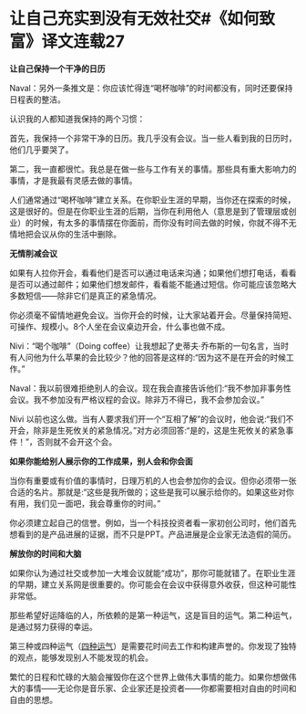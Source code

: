 # 让自己充实到没有无效社交#《如何致富》译文连载27

**让自己保持一个干净的日历**

Naval：另外一条推文是：你应该忙得连“喝杯咖啡”的时间都没有，同时还要保持日程表的整洁。

认识我的人都知道我保持的两个习惯：

首先，我保持一个非常干净的日历。我几乎没有会议。当一些人看到我的日历时，他们几乎要哭了。

第二，我一直都很忙。我总是在做一些与工作有关的事情。那些具有重大影响力的事情，才是我最有灵感去做的事情。

人们通常通过“喝杯咖啡”建立关系。在你职业生涯的早期，当你还在探索的时候，这是很好的。但是在你职业生涯的后期，当你在利用他人（意思是到了管理层或创业）的时候，有太多的事情摆在你面前，而你没有时间去做的时候，你就不得不无情地把会议从你的生活中删除。

**无情削减会议**

如果有人拉你开会，看看他们是否可以通过电话来沟通；如果他们想打电话，看看是否可以通过邮件；如果他们想发邮件，看看能不能通过短信。你可能应该忽略大多数短信——除非它们是真正的紧急情况。

你必须毫不留情地避免会议。当你开会的时候，让大家站着开会。尽量保持简短、可操作、规模小。8个人坐在会议桌边开会，什么事也做不成。

Nivi：“喝个咖啡”（Doing coffee）让我想起了史蒂夫·乔布斯的一句名言，当时有人问他为什么苹果的会比较少？他的回答是这样的:“因为这不是在开会的时候工作。”

Naval：我以前很难拒绝别人的会议。现在我会直接告诉他们:“我不参加非事务性会议。我不参加没有严格议程的会议。除非万不得已，我不会参加会议。”

Nivi 以前也这么做。当有人要求我们开一个“互相了解”的会议时，他会说:“我们不开会，除非是生死攸关的紧急情况。”对方必须回答:“是的，这是生死攸关的紧急事件！”，否则就不会开这个会。

**如果你能给别人展示你的工作成果，别人会和你会面**

当你有重要或有价值的事情时，日理万机的人也会参加你的会议。但你必须带一张合适的名片。那就是:“这些是我所做的；这些是我可以展示给你的。如果这些对你有用，我们见一面吧，我会尊重你的时间。”

你必须建立起自己的信誉。例如，当一个科技投资者看一家初创公司时，他们首先想看到的是产品进展的证据，而不只是PPT。产品进展是企业家无法造假的简历。

**解放你的时间和大脑**

如果你认为通过社交或参加一大堆会议就能“成功”，那你可能就错了。在职业生涯的早期，建立关系网是很重要的。你可能会在会议中获得意外收获，但这种可能性非常低。

那些希望好运降临的人，所依赖的是第一种运气，这是盲目的运气。第二种运气，是通过努力获得的幸运。

第三种或四种运气（[四种运气](http://mp.weixin.qq.com/s?__biz=MzUzNzc3NTk5MA==&mid=2247483853&idx=1&sn=008eb74f44ab68f485f4c8990db6e94e&chksm=fae09bd4cd9712c204f08a500205098157ced7e7f1572d2869f181b6c782fdf15c98b91fd6d0&scene=21#wechat_redirect)）是需要花时间去工作和构建声誉的。你发现了独特的观点，能够发现别人不能发现的机会。

繁忙的日程和忙碌的大脑会摧毁你在这个世界上做伟大事情的能力。如果你想做伟大的事情——无论你是音乐家、企业家还是投资者——你都需要相对自由的时间和自由的思想。